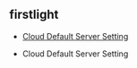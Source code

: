 ## firstlight

* <a href="clouddefaultserverr.md" class="shortcut">Cloud Default Server Setting</a>

* Cloud Default Server Setting
 

